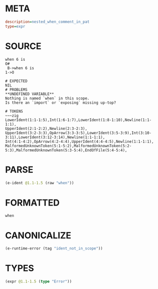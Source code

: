 # META
~~~ini
description=nested_when_comment_in_pat
type=expr
~~~
# SOURCE
~~~roc
when 6 is
O#
 B->when 6 is
1->O
~~~
~~~
# EXPECTED
NIL
# PROBLEMS
**UNDEFINED VARIABLE**
Nothing is named `when` in this scope.
Is there an `import` or `exposing` missing up-top?

# TOKENS
~~~zig
LowerIdent(1:1-1:5),Int(1:6-1:7),LowerIdent(1:8-1:10),Newline(1:1-1:1),
UpperIdent(2:1-2:2),Newline(2:3-2:3),
UpperIdent(3:2-3:3),OpArrow(3:3-3:5),LowerIdent(3:5-3:9),Int(3:10-3:11),LowerIdent(3:12-3:14),Newline(1:1-1:1),
Int(4:1-4:2),OpArrow(4:2-4:4),UpperIdent(4:4-4:5),Newline(1:1-1:1),
MalformedUnknownToken(5:1-5:2),MalformedUnknownToken(5:2-5:3),MalformedUnknownToken(5:3-5:4),EndOfFile(5:4-5:4),
~~~
# PARSE
~~~clojure
(e-ident @1.1-1.5 (raw "when"))
~~~
# FORMATTED
~~~roc
when
~~~
# CANONICALIZE
~~~clojure
(e-runtime-error (tag "ident_not_in_scope"))
~~~
# TYPES
~~~clojure
(expr @1.1-1.5 (type "Error"))
~~~
